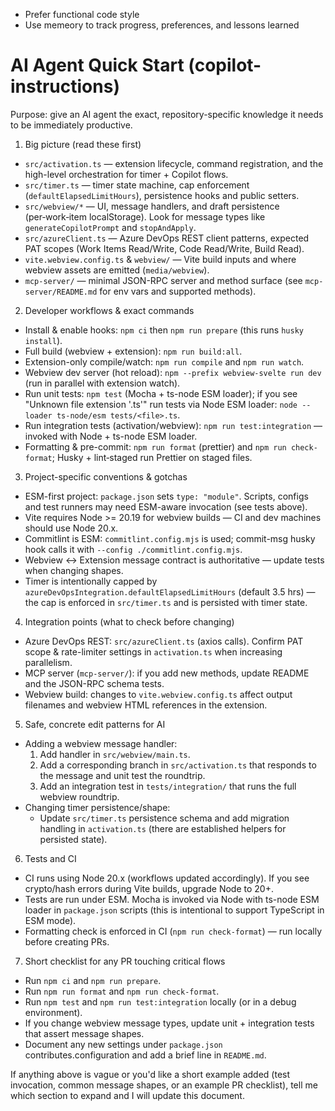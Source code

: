 - Prefer functional code style
- Use memeory to track progress, preferences, and lessons learned

# AI Agent Quick Start (copilot-instructions)

Purpose: give an AI agent the exact, repository-specific knowledge it needs to be immediately productive.

1. Big picture (read these first)

- `src/activation.ts` — extension lifecycle, command registration, and the high-level orchestration for timer + Copilot flows.
- `src/timer.ts` — timer state machine, cap enforcement (`defaultElapsedLimitHours`), persistence hooks and public setters.
- `src/webview/*` — UI, message handlers, and draft persistence (per‑work‑item localStorage). Look for message types like `generateCopilotPrompt` and `stopAndApply`.
- `src/azureClient.ts` — Azure DevOps REST client patterns, expected PAT scopes (Work Items Read/Write, Code Read/Write, Build Read).
- `vite.webview.config.ts` & `webview/` — Vite build inputs and where webview assets are emitted (`media/webview`).
- `mcp-server/` — minimal JSON-RPC server and method surface (see `mcp-server/README.md` for env vars and supported methods).

2. Developer workflows & exact commands

- Install & enable hooks: `npm ci` then `npm run prepare` (this runs `husky install`).
- Full build (webview + extension): `npm run build:all`.
- Extension-only compile/watch: `npm run compile` and `npm run watch`.
- Webview dev server (hot reload): `npm --prefix webview-svelte run dev` (run in parallel with extension watch).
- Run unit tests: `npm test` (Mocha + ts-node ESM loader); if you see "Unknown file extension '.ts'" run tests via Node ESM loader: `node --loader ts-node/esm tests/<file>.ts`.
- Run integration tests (activation/webview): `npm run test:integration` — invoked with Node + ts-node ESM loader.
- Formatting & pre-commit: `npm run format` (prettier) and `npm run check-format`; Husky + lint‑staged run Prettier on staged files.

3. Project-specific conventions & gotchas

- ESM-first project: `package.json` sets `type: "module"`. Scripts, configs and test runners may need ESM-aware invocation (see tests above).
- Vite requires Node >= 20.19 for webview builds — CI and dev machines should use Node 20.x.
- Commitlint is ESM: `commitlint.config.mjs` is used; commit-msg husky hook calls it with `--config ./commitlint.config.mjs`.
- Webview ↔ Extension message contract is authoritative — update tests when changing shapes.
- Timer is intentionally capped by `azureDevOpsIntegration.defaultElapsedLimitHours` (default 3.5 hrs) — the cap is enforced in `src/timer.ts` and is persisted with timer state.

4. Integration points (what to check before changing)

- Azure DevOps REST: `src/azureClient.ts` (axios calls). Confirm PAT scope & rate-limiter settings in `activation.ts` when increasing parallelism.
- MCP server (`mcp-server/`): if you add new methods, update README and the JSON-RPC schema tests.
- Webview build: changes to `vite.webview.config.ts` affect output filenames and webview HTML references in the extension.

5. Safe, concrete edit patterns for AI

- Adding a webview message handler:
  1. Add handler in `src/webview/main.ts`.
  2. Add a corresponding branch in `src/activation.ts` that responds to the message and unit test the roundtrip.
  3. Add an integration test in `tests/integration/` that runs the full webview roundtrip.
- Changing timer persistence/shape:
  - Update `src/timer.ts` persistence schema and add migration handling in `activation.ts` (there are established helpers for persisted state).

6. Tests and CI

- CI runs using Node 20.x (workflows updated accordingly). If you see crypto/hash errors during Vite builds, upgrade Node to 20+.
- Tests are run under ESM. Mocha is invoked via Node with ts-node ESM loader in `package.json` scripts (this is intentional to support TypeScript in ESM mode).
- Formatting check is enforced in CI (`npm run check-format`) — run locally before creating PRs.

7. Short checklist for any PR touching critical flows

- Run `npm ci` and `npm run prepare`.
- Run `npm run format` and `npm run check-format`.
- Run `npm test` and `npm run test:integration` locally (or in a debug environment).
- If you change webview message types, update unit + integration tests that assert message shapes.
- Document any new settings under `package.json` contributes.configuration and add a brief line in `README.md`.

If anything above is vague or you'd like a short example added (test invocation, common message shapes, or an example PR checklist), tell me which section to expand and I will update this document.
